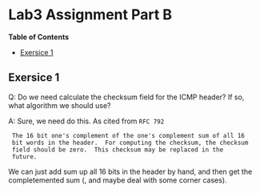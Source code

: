 # Lab3 Assignment Part B

**Table of Contents**
- [Exersice 1](#exersice-1)

## Exersice 1

Q: Do we need calculate the checksum field for the ICMP header? If so, what algorithm we should use?


A: Sure, we need do this. As cited from `RFC 792`

```text
 The 16 bit one's complement of the one's complement sum of all 16
 bit words in the header.  For computing the checksum, the checksum
 field should be zero.  This checksum may be replaced in the
 future.
```

We can just add sum up all 16 bits in the header by hand, and then get the completemented sum (, and maybe deal with some corner cases).
